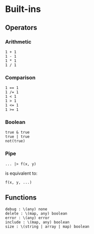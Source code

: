 # Built-ins

## Operators

### Arithmetic

```
1 + 1
1 - 1
1 * 1
1 / 1
```

### Comparison

```
1 == 1
1 /= 1
1 < 1
1 > 1
1 <= 1
1 >= 1
```

### Boolean

```
true & true
true | true
not(true)
```

### Pipe

```
... |> f(x, y)
```

is equivalent to:

```
f(x, y, ...)
```

## Functions

```
debug : \(any) none
delete : \(map, any) boolean
error : \(any) error
include : \(map, any) boolean
size : \(string | array | map) boolean
```
